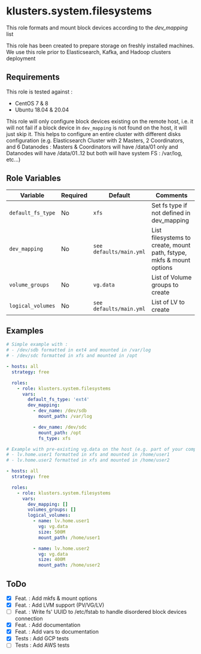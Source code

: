 # klusters.system.filesystems

This role formats and mount block devices according to the *dev_mapping* list

This role has been created to prepare storage on freshly installed machines. We use this role prior to Elasticsearch, Kafka, and Hadoop clusters deployment

## Requirements

This role is tested against :
  - CentOS 7 & 8
  - Ubuntu 18.04 & 20.04

This role will only configure block devices existing on the remote host, i.e. it will not fail if a block device in `dev_mapping` is not found on the host, it will just skip it. This helps to configure an entire cluster with different disks configuration (e.g. Elasticsearch Cluster with 2 Masters, 2 Coordinators, and 6 Datanodes : Masters & Coordinators will have /data/01 only and Datanodes will have /data/01..12 but both will have system FS : /var/log, etc...)

## Role Variables

| Variable                 | Required | Default                                                                  | Comments                                        |
| ------------------------ | -------- | ------------------------------------------------------------------------ | ----------------------------------------------- |
| `default_fs_type`       | No       | `xfs`                                                                | Set fs type if not defined in dev_mapping         |
| `dev_mapping`   | No       | `see defaults/main.yml`                                                                | List filesystems to create, mount path, fstype, mkfs & mount options |
| `volume_groups` | No       | `vg.data`                                                                    | List of Volume groups to create                   |
| `logical_volumes`   | No       | `see defaults/main.yml` | List of LV to create                   |


## Examples

```yaml
# Simple example with :
# - /dev/sdb formatted in ext4 and mounted in /var/log
# - /dev/sdc formatted in xfs and mounted in /opt

- hosts: all
  strategy: free

  roles:
    - role: klusters.system.filesystems
      vars: 
        default_fs_type: 'ext4'
        dev_mapping:
          - dev_name: /dev/sdb
            mount_path: /var/log

          - dev_name: /dev/sdc
            mount_path: /opt
            fs_type: xfs
```

```yaml
# Example with pre-existing vg.data on the host (e.g. part of your company os image):
# - lv.home.user1 formatted in xfs and mounted in /home/user1
# - lv.home.user2 formatted in xfs and mounted in /home/user2

- hosts: all
  strategy: free

  roles:
    - role: klusters.system.filesystems
      vars: 
        dev_mapping: []
        volumes_groups: []
        logical_volumes:
          - name: lv.home.user1
            vg: vg.data
            size: 500M
            mount_path: /home/user1

          - name: lv.home.user2
            vg: vg.data
            size: 400M
            mount_path: /home/user2
```

## ToDo

  - [x] Feat. : Add mkfs & mount options
  - [x] Feat. : Add LVM support (PV/VG/LV)
  - [ ] Feat. : Write fs' UUID to /etc/fstab to handle disordered block devices connection
  - [x] Feat. : Add documentation
  - [x] Feat. : Add vars to documentation
  - [x] Tests : Add GCP tests
  - [ ] Tests : Add AWS tests